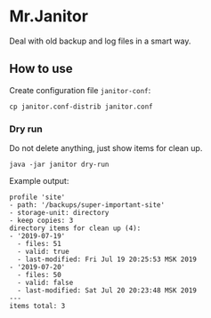 # Mr.Janitor

Deal with old backup and log files in a smart way.


## How to use

Create configuration file `janitor-conf`:

```
cp janitor.conf-distrib janitor.conf 
```

### Dry run

Do not delete anything, just show items for clean up.

```
java -jar janitor dry-run
```

Example output:

```
profile 'site'
- path: '/backups/super-important-site'
- storage-unit: directory
- keep copies: 3
directory items for clean up (4):
- '2019-07-19'
  - files: 51
  - valid: true
  - last-modified: Fri Jul 19 20:25:53 MSK 2019
- '2019-07-20'
  - files: 50
  - valid: false
  - last-modified: Sat Jul 20 20:23:48 MSK 2019
---
items total: 3

```
